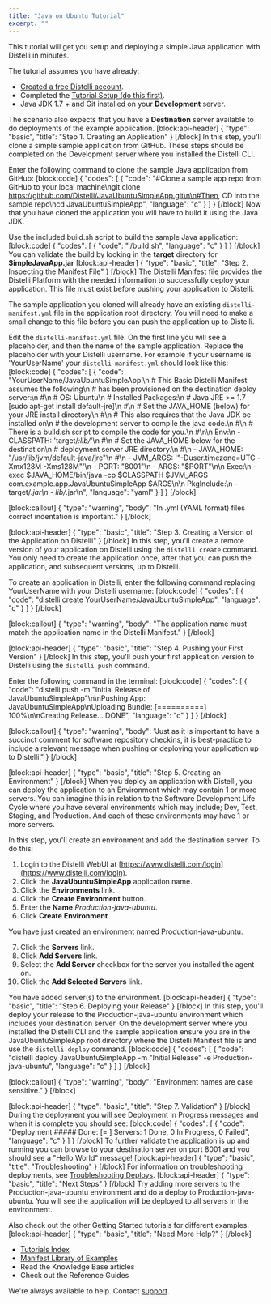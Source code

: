 ```yaml
---
title: "Java on Ubuntu Tutorial"
excerpt: ""
---
```

This tutorial will get you setup and deploying a simple Java application with Distelli in minutes. 

The tutorial assumes you have already:
* [Created a free Distelli account](https://www.distelli.com/signup).
* Completed the [Tutorial Setup (do this first)](doc:tutorial-setup).
* Java JDK 1.7 + and Git installed on your **Development** server.
 
The scenario also expects that you have a **Destination** server available to do deployments of the example application.
[block:api-header]
{
  "type": "basic",
  "title": "Step 1. Creating an Application"
}
[/block]
In this step, you'll clone a simple sample application from GitHub. These steps should be completed on the Development server where you installed the Distelli CLI.

Enter the following command to clone the sample Java application from GitHub:
[block:code]
{
  "codes": [
    {
      "code": "#Clone a sample app repo from GitHub to your local machine\ngit clone https://github.com/Distelli/JavaUbuntuSimpleApp.git\n\n#Then, CD into the sample repo\ncd JavaUbuntuSimpleApp",
      "language": "c"
    }
  ]
}
[/block]
Now that you have cloned the application you will have to build it using the Java JDK.

Use the included build.sh script to build the sample Java application:
[block:code]
{
  "codes": [
    {
      "code": "./build.sh",
      "language": "c"
    }
  ]
}
[/block]
You can validate the build by looking in the **target** directory for **SimpleJavaApp.jar** 
[block:api-header]
{
  "type": "basic",
  "title": "Step 2. Inspecting the Manifest File"
}
[/block]
The Distelli Manifest file provides the Distelli Platform with the needed information to successfully deploy your application. This file must exist before pushing your application to Distelli.

The sample application you cloned will already have an existing `distelli-manifest.yml` file in the application root directory. You will need to make a small change to this file before you can push the application up to Distelli.

Edit the `distelli-manifest.yml` file. On the first line you will see a <username> placeholder, and then the name of the sample application.
Replace the <username> placeholder with your Distelli username. For example if your username is 'YourUserName' your `distelli-manifest.yml` should look like this:
[block:code]
{
  "codes": [
    {
      "code": "YourUserName/JavaUbuntuSimpleApp:\n  # This Basic Distelli Manifest assumes the following\n  # has been provisioned on the destination deploy server:\n  #\n  # OS: Ubuntu\n  # Installed Packages:\n  #   Java JRE >= 1.7   [sudo apt-get install default-jre]\n  #\n  # Set the JAVA_HOME (below) for your JRE install directory\n  #\n  # This also requires that the Java JDK be installed on\n  # the development server to compile the java code.\n  #\n  # There is a build.sh script to compile the code for you.\n  #\n\n  Env:\n    - CLASSPATH: 'target/*:lib/*'\n    #\n    # Set the JAVA_HOME below for the destination\n    # deployment server JRE directory.\n    #\n    - JAVA_HOME: \"/usr/lib/jvm/default-java/jre\"\n    #\n    - JVM_ARGS: '\"-Duser.timezone=UTC -Xmx128M -Xms128M\"'\n    - PORT: \"8001\"\n    - ARGS: \"$PORT\"\n\n  Exec:\n    - exec $JAVA_HOME/bin/java -cp $CLASSPATH $JVM_ARGS com.example.app.JavaUbuntuSimpleApp $ARGS\n\n  PkgInclude:\n    - target/*.jar\n    - lib/*.jar\n",
      "language": "yaml"
    }
  ]
}
[/block]

[block:callout]
{
  "type": "warning",
  "body": "In .yml (YAML format) files correct indentation is important."
}
[/block]

[block:api-header]
{
  "type": "basic",
  "title": "Step 3. Creating a Version of the Application on Distelli"
}
[/block]
In this step, you'll create a remote version of your application on Distelli using the `distelli create` command. You only need to create the application once, after that you can push the application, and subsequent versions, up to Distelli.

To create an application in Distelli, enter the following command replacing YourUserName with your Distelli username:
[block:code]
{
  "codes": [
    {
      "code": "distelli create YourUserName/JavaUbuntuSimpleApp",
      "language": "c"
    }
  ]
}
[/block]

[block:callout]
{
  "type": "warning",
  "body": "The application name must match the application name in the Distelli Manifest."
}
[/block]

[block:api-header]
{
  "type": "basic",
  "title": "Step 4. Pushing your First Version"
}
[/block]
In this step, you'll push your first application version to Distelli using the `distelli push` command.

Enter the following command in the terminal:
[block:code]
{
  "codes": [
    {
      "code": "distelli push -m \"Initial Release of JavaUbuntuSimpleApp\"\n\nPushing App: JavaUbuntuSimpleApp\nUploading Bundle: [==========] 100%\n\nCreating Release... DONE",
      "language": "c"
    }
  ]
}
[/block]

[block:callout]
{
  "type": "warning",
  "body": "Just as it is important to have a succinct comment for software repository checkins, it is best-practice to include a relevant message when pushing or deploying your application up to Distelli."
}
[/block]

[block:api-header]
{
  "type": "basic",
  "title": "Step 5. Creating an Environment"
}
[/block]
When you deploy an application with Distelli, you can deploy the application to an Environment which may contain 1 or more servers. You can imagine this in relation to the Software Development Life Cycle where you have several environments which may include; Dev, Test, Staging, and Production. And each of these environments may have 1 or more servers.

In this step, you'll create an environment and add the destination server. To do this:

1. Login to the Distelli WebUI at [https://www.distelli.com/login](https://www.distelli.com/login).
2. Click the **JavaUbuntuSimpleApp** application name.
3. Click the **Environments** link.
4. Click the **Create Environment** button.
5. Enter the **Name** *Production-java-ubuntu*.
6. Click **Create Environment**

You have just created an environment named Production-java-ubuntu.

7. Click the **Servers** link.
8. Click **Add Servers** link.
9. Select the **Add Server** checkbox for the server you installed the agent on.
10. Click the **Add Selected Servers** link.

You have added server(s) to the environment.
[block:api-header]
{
  "type": "basic",
  "title": "Step 6. Deploying your Release"
}
[/block]
In this step, you'll deploy your release to the Production-java-ubuntu environment which includes your destination server. On the development server where you installed the Distelli CLI and the sample application ensure you are in the JavaUbuntuSimpleApp root directory where the Distelli Manifest file is and use the `distelli deploy` command.
[block:code]
{
  "codes": [
    {
      "code": "distelli deploy JavaUbuntuSimpleApp -m \"Initial Release\" -e Production-java-ubuntu",
      "language": "c"
    }
  ]
}
[/block]

[block:callout]
{
  "type": "warning",
  "body": "Environment names are case sensitive."
}
[/block]

[block:api-header]
{
  "type": "basic",
  "title": "Step 7. Validation"
}
[/block]
During the deployment you will see Deployment In Progress messages and when it is complete you should see:
[block:code]
{
  "codes": [
    {
      "code": "Deployment ##### Done: [=         ] Servers: 1 Done, 0 In Progress, 0 Failed",
      "language": "c"
    }
  ]
}
[/block]
To further validate the application is up and running you can browse to your destination server on port 8001 and you should see a "Hello World" message!
[block:api-header]
{
  "type": "basic",
  "title": "Troubleshooting"
}
[/block]
For information on troubleshooting deployments, see [Troubleshooting Deploys](doc:troubleshooting-deploys).
[block:api-header]
{
  "type": "basic",
  "title": "Next Steps"
}
[/block]
Try adding more servers to the Production-java-ubuntu environment and do a deploy to Production-java-ubuntu. You will see the application will be deployed to all servers in the environment.

Also check out the other Getting Started tutorials for different examples.
[block:api-header]
{
  "type": "basic",
  "title": "Need More Help?"
}
[/block]
* [Tutorials Index](doc:tutorials-index)
* [Manifest Library of Examples](doc:distelli-manifest-library-of-examples)
* Read the Knowledge Base articles
* Check out the Reference Guides

We're always available to help. Contact [support](http://www.distelli.com/support).